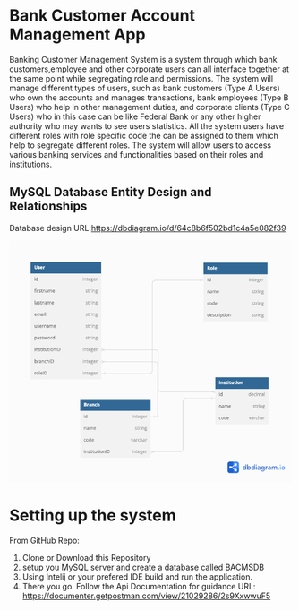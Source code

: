 # Bank Customer Account Management App


Banking Customer Management System is a system through which bank customers,employee and other corporate users can all interface together at the same point while segregating role and permissions. The system will manage different types of users, such as bank customers (Type A Users) who own the accounts and manages transactions, bank employees (Type B Users) who help in other management duties, and corporate clients (Type C Users) who in this case can be like Federal Bank or any other higher authority who may wants to see users statistics. All the system users have different roles with role specific code the can be assigned to them which help to segregate different roles. The system will allow users to access various banking services and functionalities based on their roles and institutions.

## MySQL Database Entity Design and Relationships

Database design URL:https://dbdiagram.io/d/64c8b6f502bd1c4a5e082f39

![Screen Shot](./src/main/resources/static/DatabaseDesign.png)

# Setting up the system

From GitHub Repo: 
1. Clone or Download this Repository
2. setup you MySQL server and create a database called BACMSDB
3. Using Intelij or your prefered IDE build and run the application.
4. There you go. Follow the Api Documentation for guidance URL: https://documenter.getpostman.com/view/21029286/2s9XxwwuF5
